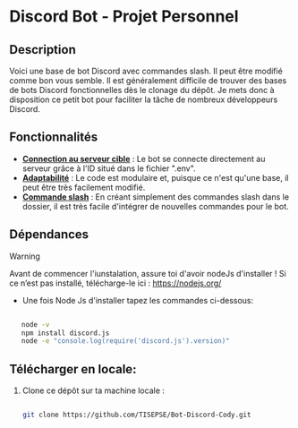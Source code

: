 # Discord Bot - Projet Personnel

## Description

Voici une base de bot Discord avec commandes slash. Il peut être modifié comme bon vous semble. Il est généralement difficile de trouver des bases de bots Discord fonctionnelles dès le clonage du dépôt. Je mets donc à disposition ce petit bot pour faciliter la tâche de nombreux développeurs Discord. 

## Fonctionnalités

- **<ins>Connection au serveur cible<ins>** : Le bot se connecte directement au serveur grâce à l'ID situé dans le fichier ".env".
- **<ins>Adaptabilité<ins>** : Le code est modulaire et, puisque ce n'est qu'une base, il peut être très facilement modifié.
- **<ins>Commande slash<ins>** : En créant simplement des commandes slash dans le dossier, il est très facile d'intégrer de nouvelles commandes pour le bot.

## Dépendances
> [!WARNING]  
> Avant de commencer l'iunstalation, assure toi d'avoir nodeJs d'installer !
 Si ce n’est pas installé, télécharge-le ici : https://nodejs.org/

- Une fois Node Js d'installer tapez les commandes ci-dessous:
```bash

   node -v
   npm install discord.js
   node -e "console.log(require('discord.js').version)"
```

## Télécharger en locale:

1. Clone ce dépôt sur ta machine locale :

   ```bash

   git clone https://github.com/TISEPSE/Bot-Discord-Cody.git
   ```
